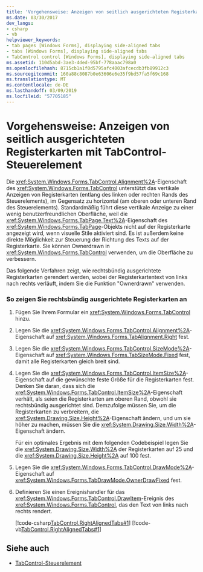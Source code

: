 ```yaml
---
title: 'Vorgehensweise: Anzeigen von seitlich ausgerichteten Registerkarten mit TabControl-Steuerelement'
ms.date: 03/30/2017
dev_langs:
- csharp
- vb
helpviewer_keywords:
- tab pages [Windows Forms], displaying side-aligned tabs
- tabs [Windows Forms], displaying side-aligned tabs
- TabControl control [Windows Forms], displaying side-aligned tabs
ms.assetid: 110d5abd-3ae3-4ded-95bf-778aaac798a0
ms.openlocfilehash: 8715cb1a1f0d5795afc4003afcecdb3fb89912c3
ms.sourcegitcommit: 160a88c8087b0e63606e6e35f9bd57fa5f69c168
ms.translationtype: MT
ms.contentlocale: de-DE
ms.lasthandoff: 03/09/2019
ms.locfileid: "57705185"
---
```

# <a name="how-to-display-side-aligned-tabs-with-tabcontrol"></a>Vorgehensweise: Anzeigen von seitlich ausgerichteten Registerkarten mit TabControl-Steuerelement
Die <xref:System.Windows.Forms.TabControl.Alignment%2A>-Eigenschaft des <xref:System.Windows.Forms.TabControl> unterstützt das vertikale Anzeigen von Registerkarten (entlang des linken oder rechten Rands des Steuerelements), im Gegensatz zu horizontal (am oberen oder unteren Rand des Steuerelements). Standardmäßig führt diese vertikale Anzeige zu einer wenig benutzerfreundlichen Oberfläche, weil die <xref:System.Windows.Forms.TabPage.Text%2A>-Eigenschaft des <xref:System.Windows.Forms.TabPage>-Objekts nicht auf der Registerkarte angezeigt wird, wenn visuelle Stile aktiviert sind. Es ist außerdem keine direkte Möglichkeit zur Steuerung der Richtung des Texts auf der Registerkarte. Sie können Ownerdrawn in <xref:System.Windows.Forms.TabControl> verwenden, um die Oberfläche zu verbessern.  
  
 Das folgende Verfahren zeigt, wie rechtsbündig ausgerichtete Registerkarten gerendert werden, wobei der Registerkartentext von links nach rechts verläuft, indem Sie die Funktion "Ownerdrawn" verwenden.  
  
### <a name="to-display-right-aligned-tabs"></a>So zeigen Sie rechtsbündig ausgerichtete Registerkarten an  
  
1.  Fügen Sie Ihrem Formular ein <xref:System.Windows.Forms.TabControl> hinzu.  
  
2.  Legen Sie die <xref:System.Windows.Forms.TabControl.Alignment%2A>-Eigenschaft auf <xref:System.Windows.Forms.TabAlignment.Right> fest.  
  
3.  Legen Sie die <xref:System.Windows.Forms.TabControl.SizeMode%2A>-Eigenschaft auf <xref:System.Windows.Forms.TabSizeMode.Fixed> fest, damit alle Registerkarten gleich breit sind.  
  
4.  Legen Sie die <xref:System.Windows.Forms.TabControl.ItemSize%2A>-Eigenschaft auf die gewünschte feste Größe für die Registerkarten fest. Denken Sie daran, dass sich die <xref:System.Windows.Forms.TabControl.ItemSize%2A>-Eigenschaft verhält, als seien die Registerkarten am oberen Rand, obwohl sie rechtsbündig ausgerichtet sind. Demzufolge müssen Sie, um die Registerkarten zu verbreitern, die <xref:System.Drawing.Size.Height%2A>-Eigenschaft ändern, und um sie höher zu machen, müssen Sie die <xref:System.Drawing.Size.Width%2A>-Eigenschaft ändern.  
  
     Für ein optimales Ergebnis mit dem folgenden Codebeispiel legen Sie die <xref:System.Drawing.Size.Width%2A> der Registerkarten auf 25 und die <xref:System.Drawing.Size.Height%2A> auf 100 fest.  
  
5.  Legen Sie die <xref:System.Windows.Forms.TabControl.DrawMode%2A>-Eigenschaft auf <xref:System.Windows.Forms.TabDrawMode.OwnerDrawFixed> fest.  
  
6.  Definieren Sie einen Ereignishandler für das <xref:System.Windows.Forms.TabControl.DrawItem>-Ereignis des <xref:System.Windows.Forms.TabControl>, das den Text von links nach rechts rendert.  
  
     [!code-csharp[TabControl.RightAlignedTabs#1](~/samples/snippets/csharp/VS_Snippets_Winforms/TabControl.RightAlignedTabs/CS/Form1.cs#1)]
     [!code-vb[TabControl.RightAlignedTabs#1](~/samples/snippets/visualbasic/VS_Snippets_Winforms/TabControl.RightAlignedTabs/VB/Form1.vb#1)]  
  
## <a name="see-also"></a>Siehe auch
- [TabControl-Steuerelement](tabcontrol-control-windows-forms.md)
